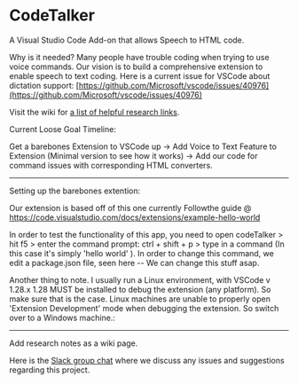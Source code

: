 # CodeTalker
A Visual Studio Code Add-on that allows Speech to HTML code. 

Why is it needed? 
Many people have trouble coding when trying to use voice commands. Our vision is to build a comprehensive extension to enable speech to text coding. 
Here is a current issue for VSCode about dictation support: 
[https://github.com/Microsoft/vscode/issues/40976](https://github.com/Microsoft/vscode/issues/40976)

Visit the wiki for [a list of helpful research links](https://github.com/PopeSpaceous/CodeTalker/wiki/Helpful-Links). 

Current Loose Goal Timeline:

Get a barebones Extension to VSCode up -> Add Voice to Text Feature to Extension (Minimal version to see how it works) -> Add our code for command issues with corresponding HTML converters.

----------------------------------------------------------------------------
Setting up the barebones extention:

Our extension is based off of this one currently
Followthe guide @ https://code.visualstudio.com/docs/extensions/example-hello-world

In order to test the functionality of this app, you need to open codeTalker > hit f5 > enter the command prompt: ctrl + shift + p > type in a command (In this case it's simply 'hello world' ). In order to change this command, we edit a package.json file, seen here
-- We can change this stuff asap.

Another thing to note. I usually run a Linux environment, with VSCode v 1.28.x
1.28 MUST be installed to debug the extension (any platform). So make sure that is the case.
Linux machines are unable to properly open 'Extension Development' mode when debugging the extension. So switch over to a Windows machine.:

----------------------------------------------------------------------------


Add research notes as a wiki page. 


Here is the [Slack group chat](https://join.slack.com/t/codetalkerworkspace/shared_invite/enQtNDcyMjQ4MjYzNzMwLTYzMjM4MDUwMzAzYTc1MjBhNDNjZWM5MGU5Y2FkODUzMWZjM2M4NjJlZGZkYjIwNTNlYzM1NGQxOGYzNDUyOTY) where we discuss any issues and suggestions regarding this project.
